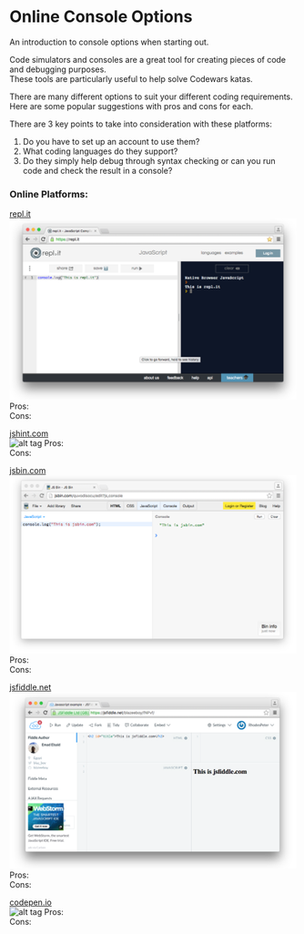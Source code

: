# Online Console Options

An introduction to console options when starting out.

Code simulators and consoles are a great tool for creating pieces of code and debugging purposes. 
<br>These tools are particularly useful to help solve Codewars katas.

There are many different options to suit your different coding requirements. Here are some popular suggestions with pros and cons for each. 

There are 3 key points to take into consideration with these platforms:

  1. Do you have to set up an account to use them?
  2. What coding languages do they support?
  3. Do they simply help debug through syntax checking or can you run code and check the result in a console?

### Online Platforms:

[repl.it](https://repl.it/)<br>
![alt tag](https://raw.githubusercontent.com/RhodesPeter/Console-Options/Screenshots/Repl.it.png)
Pros:<br>
Cons:

[jshint.com](http://jshint.com)<br>
![alt tag](https://github.com/RhodesPeter/Online-Console-Options/blob/Screenshots/jshint.com.png)
Pros:<br>
Cons:

[jsbin.com](https://jsbin.com)<br>
![alt tag](https://github.com/RhodesPeter/Console-Options/blob/Screenshots/jsbin.com.png)
Pros:<br>
Cons:

[jsfiddle.net](https://jsfiddle.net/)<br>
![alt tag](https://github.com/RhodesPeter/Console-Options/blob/Screenshots/jsfiddle.png)
Pros:<br>
Cons:

[codepen.io](http://codepen.io/nullobject/pen/rAbio)<br>
![alt tag](https://github.com/RhodesPeter/Online-Console-Options/blob/Screenshots/codepen.io.png)
Pros:<br>
Cons:
